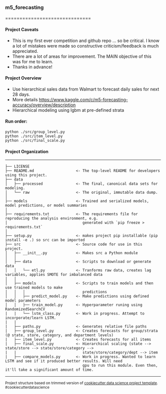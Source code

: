 ### m5_forecasting
==============================

#### Project Caveats
- This is my first ever competition and github repo ... so be critical. I know a lot of mistakes were made so
  constructive criticism/feedback is much appreciated.
- There are a lot of areas for improvement. The MAIN objective of this was for me to learn. 
- Thanks in advance!



#### Project Overview
- Use hierarchical sales data from Walmart to forecast daily sales for next 28 days.
- More details https://www.kaggle.com/c/m5-forecasting-accuracy/overview/description
- Hierarchical modeling using lgbm at pre-defined strata



#### Run order:
```
python ./src/group_level.py 
python ./src/item_level.py
python ./src/final_scale.py
```



#### Project Organization
------------

    ├── LICENSE
    ├── README.md                   <- The top-level README for developers using this project.
    ├── data
    │   ├── processed               <- The final, canonical data sets for modeling.
    │   └── raw                     <- The original, immutable data dump.
    │
    ├── models                      <- Trained and serialized models, model predictions, or model summaries
    │
    ├── requirements.txt            <- The requirements file for reproducing the analysis environment, e.g.
    │                                  generated with `pip freeze > requirements.txt`
    │
    ├── setup.py                    <- makes project pip installable (pip install -e .) so src can be imported
    ├── src                         <- Source code for use in this project.
    │   ├── __init__.py             <- Makes src a Python module
    │   │
    │   ├── data                    <- Scripts to download or generate data
    │   │   └── etl.py              <- Tranforms raw data, creates lag variables, applies SMOTE for imbalanced data
    │   │
    │   ├── models                  <- Scripts to train models and then use trained models to make
    │   │   │                          predictions
    │   │   ├── predict_model.py    <- Make predictions using defined model parameters
    │   │   ├── train_model.py      <- Hyperparameter runing using RandomizedSearchCV
    |   |   └── lstm_class.py       <- Work in progress. Attempt to incorporate/learn LSTM.
    |   |
    |   ├── paths.py                <- Generates relative file paths
    |   ├── group_level.py          <- Creates forecasts for group/strata (@ state, store, category, and department levels)
    |   ├── item_level.py           <- Creates forecasts for all items
    |   ├── final_scale.py          <- Hierarchical scaling (state --> state/store --> state/store/category --> 
    |   |                              state/store/category/dept --> item
    |   ├── compare_models.py       <- Work in progress. Wanted to learn LSTM and see if it produced better results. Will need 
                                       gpu to run this module. Even then, it'll take a significant amount of time.
--------

<p><small>Project structure based on trimmed version of <a target="_blank" href="https://drivendata.github.io/cookiecutter-data-science/">cookiecutter data science project template</a>. #cookiecutterdatascience</small></p>